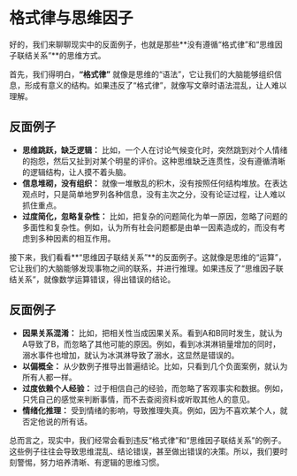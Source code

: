 # 格式律与思维因子

好的，我们来聊聊现实中的反面例子，也就是那些**没有遵循“格式律”和“思维因子联结关系”**的思维方式。

首先，我们得明白，**“格式律”** 就像是思维的“语法”，它让我们的大脑能够组织信息，形成有意义的结构。如果违反了“格式律”，就像写文章时语法混乱，让人难以理解。

## 反面例子

* **思维跳跃，缺乏逻辑：** 比如，一个人在讨论气候变化时，突然跳到对个人情绪的抱怨，然后又扯到对某个明星的评价。这种思维缺乏连贯性，没有遵循清晰的逻辑结构，让人摸不着头脑。
* **信息堆砌，没有组织：** 就像一堆散乱的积木，没有按照任何结构堆放。在表达观点时，只是简单地罗列各种信息，没有主次之分，没有论证过程，让人难以抓住重点。
* **过度简化，忽略复杂性：** 比如，把复杂的问题简化为单一原因，忽略了问题的多面性和复杂性。例如，认为所有社会问题都是由单一因素造成的，而没有考虑到多种因素的相互作用。

接下来，我们看看**“思维因子联结关系”**的反面例子。这就像是思维的“运算”，它让我们的大脑能够发现事物之间的联系，并进行推理。如果违反了“思维因子联结关系”，就像数学运算错误，得出错误的结论。

## 反面例子

* **因果关系混淆：** 比如，把相关性当成因果关系。看到A和B同时发生，就认为A导致了B，而忽略了其他可能的原因。例如，看到冰淇淋销量增加的同时，溺水事件也增加，就认为冰淇淋导致了溺水，这显然是错误的。
* **以偏概全：** 从少数例子推导出普遍结论。比如，只看到几个负面案例，就认为所有人都一样。
* **过度依赖个人经验：** 过于相信自己的经验，而忽略了客观事实和数据。例如，只凭自己的感觉来判断事情，而不去查阅资料或听取其他人的意见。
* **情绪化推理：** 受到情绪的影响，导致推理失真。例如，因为不喜欢某个人，就否定他说的所有话。

总而言之，现实中，我们经常会看到违反“格式律”和“思维因子联结关系”的例子。这些例子往往会导致思维混乱、结论错误，甚至做出错误的决策。所以，我们要时刻警惕，努力培养清晰、有逻辑的思维习惯。
